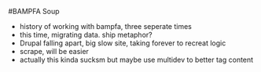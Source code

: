 #BAMPFA Soup

- history of working with bampfa, three seperate times
- this time, migrating data. ship metaphor? 
- Drupal falling apart, big slow site, taking forever to recreat logic
- scrape, will be easier
- actually this kinda sucksm but maybe use multidev to better tag content